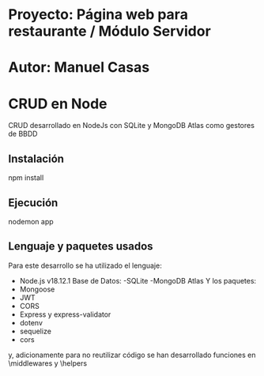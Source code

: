 # Proyecto: Página web para restaurante / Módulo Servidor
# Autor: Manuel Casas

# CRUD en Node
CRUD desarrollado en NodeJs con SQLite y MongoDB Atlas como gestores de BBDD

## Instalación
npm install

## Ejecución
nodemon app

## Lenguaje y paquetes usados
Para este desarrollo se ha utilizado el lenguaje: 
- Node.js v18.12.1
Base de Datos:
-SQLite
-MongoDB Atlas
Y los paquetes:
- Mongoose
- JWT
- CORS
- Express y express-validator
- dotenv
- sequelize
- cors

 
y, adicionamente para no reutilizar código se han desarrollado funciones en \middlewares y \helpers

